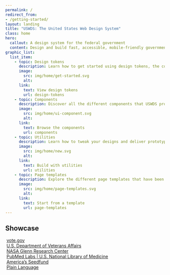 ```yaml
---
permalink: /
redirect_from:
- /getting-started/
layout: landing
title: "USWDS: The United States Web Design System"
class: home
hero:
  callout: A design system for the federal government
  content: Design and build fast, accessible, mobile-friendly government websites backed by user research.
graphic_list:
  list_item:
    - topic: Design tokens
      description: Learn how to get started using design tokens, the common building blocks of visual design decisions.
      image:
        src: img/home/get-started.svg
        alt:
      link:
        text: View design tokens
        url: design-tokens
    - topic: Components
      description: Discover all the different components that USWDS provides as both design and development assets.
      image:
        src: img/home/ui-component.svg
        alt:
      link:
        text: Browse the components
        url: components
    - topic: Utilities
      description: Learn how to tweak your designs and deliver prototypes quickly and consistently, without touching a line of CSS.
      image:
        src: img/home/new.svg
        alt:
      link:
        text: Build with utilities
        url: utilities
    - topic: Page templates
      description: Explore the different page templates that have been created to jump start your product development.
      image:
        src: img/home/page-templates.svg
        alt:
      link:
        text: Start from a template
        url: page-templates
---
```


<section class="usa-section bg-base-lightest showcase">
  <div class="grid-container">
    <h2 class="font-lang-xl margin-y-0">Showcase</h2>
    <div class="grid-row grid-gap">
      <div class="tablet:grid-col">
        <img src="{{ site.baseurl }}/img/home/showcase/vote.jpg" alt="">
        <a href="https://vote.gov/">vote.gov</a>
      </div>
      <div class="tablet:grid-col">
        <img src="{{ site.baseurl }}/img/home/showcase/va-healthcare.jpg" alt="">
        <a href="https://www.va.gov/">U.S. Department of Veterans Affairs</a>
      </div>
      <div class="tablet:grid-col">
        <img src="{{ site.baseurl }}/img/home/showcase/nasa.jpg" alt="">
        <a href="https://www1.grc.nasa.gov/">NASA Glenn Research Center</a>
      </div>
    </div>
  </div>

  <div class="grid-container margin-top-6">
    <div class="grid-row grid-gap">
      <div class="tablet:grid-col">
        <img src="{{ site.baseurl }}/img/home/showcase/pubmed.jpg" alt="">
        <a class="font-lang-md" href="https://www.ncbi.nlm.nih.gov/labs/pubmed/">PubMed Labs | U.S. National Library of Medicine</a>
      </div>
      <div class="tablet:grid-col">
        <img src="{{ site.baseurl }}/img/home/showcase/seedfund.jpg" alt="">
        <a href="https://seedfund.nsf.gov/">America’s Seedfund</a>
      </div>
      <div class="tablet:grid-col">
        <img src="{{ site.baseurl }}/img/home/showcase/plainlanguage.jpg" alt="">
        <a href="https://plainlanguage.gov/">Plain Language</a>
      </div>
    </div>
  </div>
</section>
